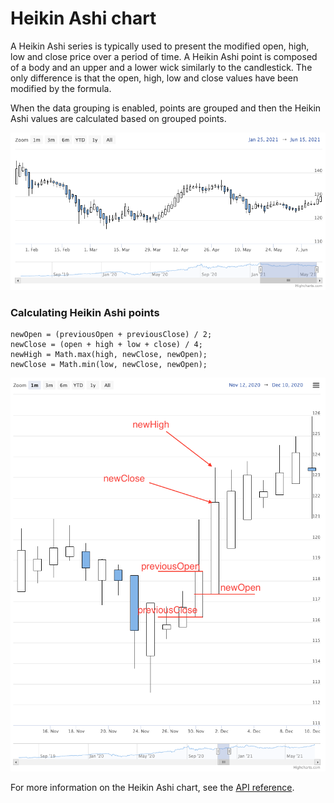 Heikin Ashi chart
================

A Heikin Ashi series is typically used to present the modified open, high, low and close price over a period of time. 
A Heikin Ashi point is composed of a body and an upper and a lower wick similarly to the candlestick. The only difference is that the open, high, low and close values have been modified by the formula.

When the data grouping is enabled, points are grouped and then the Heikin Ashi values are calculated based on grouped points.

![heikinashi.png](heikinashi.png)

### Calculating Heikin Ashi points

``` TS
newOpen = (previousOpen + previousClose) / 2;
newClose = (open + high + low + close) / 4;
newHigh = Math.max(high, newClose, newOpen);
newClose = Math.min(low, newClose, newOpen);
```

![heikinashi-calculation.png](heikinashi-calculation.png)


For more information on the Heikin Ashi chart, see the [API reference](https://api.highcharts.com/highstock/plotOptions.heikinashi).
